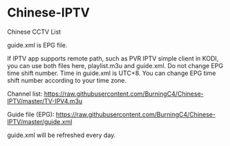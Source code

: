 # Chinese-IPTV

Chinese CCTV List

   guide.xml is EPG file.

If IPTV app supports remote path, such as PVR IPTV simple client in KODI, you can use both files here, playlist.m3u and
guide.xml. Do not change EPG time shift number. Time in guide.xml is UTC+8. You can change EPG time shift number according to your time zone.

Channel list:
https://raw.githubusercontent.com/BurningC4/Chinese-IPTV/master/TV-IPV4.m3u

Guide file (EPG):
https://raw.githubusercontent.com/BurningC4/Chinese-IPTV/master/guide.xml

guide.xml will be refreshed every day.

